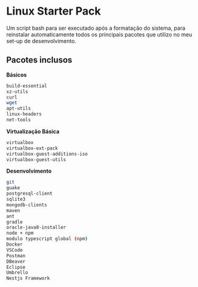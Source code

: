 # Linux Starter Pack
Um script bash para ser executado após a formatação do sistema, para reinstalar automaticamente todos os principais pacotes que utilizo no meu set-up de desenvolvimento.

## Pacotes inclusos

__Básicos__
```bash
build-essential 
xz-utils 
curl
wget
apt-utils
linux-headers
net-tools
```

__Virtualização Básica__
```bash
virtualbox
virtualbox-ext-pack
virtualbox-guest-additions-iso
virtualbox-guest-utils
```

__Desenvolvimento__
```bash
git
guake
postgresql-client
sqlite3
mongodb-clients
maven
ant
gradle
oracle-java8-installer
node + npm
modulo typescript global (npm)
Docker
VSCode
Postman
DBeaver
Eclipse
Umbrello
Nestjs Framework
```

